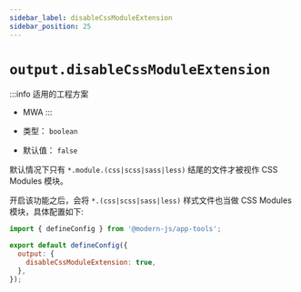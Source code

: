 ```yaml
---
sidebar_label: disableCssModuleExtension
sidebar_position: 25
---
```


# `output.disableCssModuleExtension`

:::info 适用的工程方案
* MWA
:::

* 类型： `boolean`
* 默认值： `false`

默认情况下只有 `*.module.(css|scss|sass|less)` 结尾的文件才被视作 CSS Modules 模块。

开启该功能之后，会将 `*.(css|scss|sass|less)` 样式文件也当做 CSS Modules 模块，具体配置如下:

```javascript title="modern.config.js"
import { defineConfig } from '@modern-js/app-tools';

export default defineConfig({
  output: {
    disableCssModuleExtension: true,
  },
});
```
